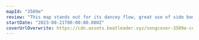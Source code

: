 ```yaml
---
mapId: "3509e"
review: "This map stands out for its dancey flow, great use of side bombs, and pretty Timbaland lightshow! With its accessible 3 diffs, this map can be enjoyed by everybody!"
startDate: "2023-08-21T00:00:00.000Z"
coverUrlOverwrite: https://cdn.assets.beatleader.xyz/songcover-3509e-cover.jpg
---
```

